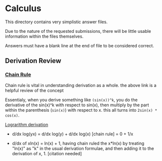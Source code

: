 # Calculus

This directory contains very simplistic answer files.

Due to the nature of the requested submissions, there will be little usable information within the files themselves.

Answers must have a blank line at the end of file to be considered correct.


## Derivation Review

### [Chain Rule](https://www.khanacademy.org/math/ap-calculus-ab/ab-differentiation-2-new/ab-3-1a/v/chain-rule-introduction)

Chain rule is vital in understanding derivation as a whole. the above link is a helpful review of the concept

Essentialy, when you derive something like `(sin(x))^k`, you do the derivative of the sin(x)^k with respect to sin(x), then multiply by the part within the parenthesis (`sin(x)`) with respect to x. this all turns into `2sin(x) * cos(x)`.

[Lograrithm derivation](https://brilliant.org/wiki/derivative-of-logarithmic-functions/)

* d/dx log(yx) = d/dx log(y) + d/dx log(x) [chain rule] = 0 + 1/x

* d/dx of xln(x) = ln(x) + 1, having chain ruled  the x*ln(x) by treating "ln(x)" as "k" in the usual derivation formulae, and then adding it to the derivation of x, 1. [citation needed]

